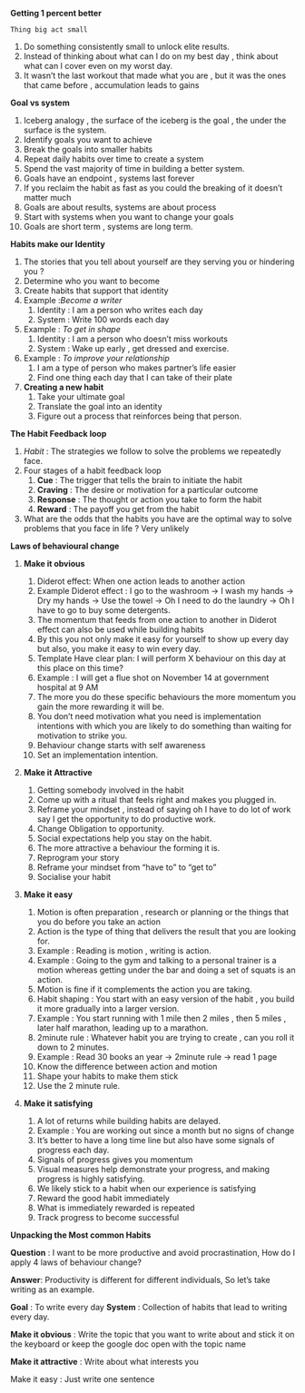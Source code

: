 
**Getting 1 percent better**

    Thing big act small

1. Do something consistently small to unlock elite results.
2. Instead of thinking about what can I do on my best day , think about what can I cover even on my worst day.
3. It wasn’t the last workout that made what you are , but it was the ones that came before , accumulation leads to gains

**Goal vs system**

1. Iceberg analogy , the surface of the iceberg is the goal , the under the surface is the system.
2. Identify goals you want to achieve
3. Break the goals into smaller habits
4. Repeat daily habits over time to create a system
5. Spend the vast majority of time in building a better system.
6. Goals have an endpoint , systems last forever 
7. If you reclaim the habit as fast as you could the breaking of it doesn’t matter much
8. Goals are about results, systems are about process
9. Start with systems when you want to change your goals
10. Goals are short term , systems are long term.

**Habits make our Identity** 

1. The stories that you tell about yourself are they serving you or hindering you ?
2. Determine who you want to become
3. Create habits that support that identity 
4. Example :*Become a writer*
     1. Identity : I am a person who writes each day
     2. System : Write 100 words each day
5. Example : *To get in shape*
     1. Identity : I am a person who doesn’t miss workouts
     2. System : Wake up early , get dressed and exercise.
 6. Example : *To improve your relationship*
     1. I am a type of person who makes partner’s life easier 
     2. Find one thing each day that I can take of their plate
7. **Creating a new habit**
     1. Take your ultimate goal
     2. Translate the goal into an identity
     3. Figure out a process that reinforces being that person.
 
 **The Habit Feedback loop**
  1. *Habit* : The strategies we follow to solve the problems we repeatedly face.
  2. Four stages of a habit feedback loop
     1. **Cue** : The trigger that tells the brain to initiate the habit 
     2. **Craving** : The desire or motivation for a particular outcome
     3. **Response** : The thought or action you take to form the habit
     4. **Reward** : The payoff you get from the habit
 3. What are the odds that the habits you have are the optimal way to solve problems that you face in life ? Very unlikely 

**Laws of behavioural change**

1. **Make it obvious**
   1. Diderot effect: When one action leads to another action 
   2. Example Diderot effect : I go to the washroom -> I wash my hands -> Dry my hands -> Use the towel -> Oh I need to do the laundry -> Oh I have to go to buy some detergents.
   3. The momentum that feeds from one action to another in Diderot effect can also be used while building habits
   4. By this you not only make it easy for yourself to show up every day but also, you make it easy to win every day.
   5. Template Have clear plan: I will perform X behaviour on this day  at this place on this time?
   6. Example : I will get a flue  shot on November 14 at government hospital at 9 AM
   7. The more you do these specific behaviours the more momentum you gain the more rewarding it will be.
   8. You don’t need motivation what you need is implementation intentions with which you are likely to do something than waiting for motivation to strike you.
   9. Behaviour change starts with self awareness 
   10. Set an implementation intention.
   
2. **Make it Attractive**
   1. Getting somebody involved in the habit
   2. Come up with a ritual that feels right and makes you plugged in.
   3. Reframe your mindset , instead of saying oh I have to do lot of work say I get the opportunity to do productive work.
   4. Change Obligation to opportunity.
   5. Social expectations help you stay on the habit.
   6. The more attractive a behaviour the forming it is.
   7. Reprogram your story
   8. Reframe your mindset from “have to” to “get to”
   9. Socialise your habit
3. **Make it easy**
   1. Motion is often preparation , research or planning or the things that you do before you take an action 
   2. Action is the type of thing that delivers the result that you are looking for. 
   3. Example : Reading is motion , writing is action.
   4. Example : Going to the gym and talking to a personal trainer is a motion whereas getting under the bar and doing a set of squats is an action.
   5. Motion is fine if it complements the action you are taking.
   6. Habit shaping : You start with an easy version of the habit , you build it more gradually into a larger version.
   7. Example : You start running with 1 mile then 2 miles , then 5 miles , later half marathon, leading up to a marathon.
   8. 2minute rule : Whatever habit you are trying to create , can you roll it down to 2 minutes.
   9. Example : Read 30 books an year  -> 2minute rule -> read 1 page 
   10. Know the difference between action and motion
   11. Shape your habits to make them stick
   12. Use the 2 minute rule.
4. **Make it satisfying** 
   1. A lot of returns while building habits are delayed.
   2. Example : You are working out since a month but no signs of change 
   3. It’s better to have a long time line but also have some signals of progress each day.
   4. Signals of progress gives you momentum
   5. Visual measures help demonstrate your progress, and making progress is highly satisfying.
   6. We likely stick to a habit when our experience is satisfying 
   7. Reward the good habit immediately 
   8. What is immediately rewarded is repeated 
   9. Track progress to become successful 

**Unpacking the Most common Habits**

**Question** : I want to be more productive and avoid procrastination, How do I apply 4 laws of behaviour change?

**Answer**:  Productivity is different for different individuals, So let’s take writing as an example.

**Goal** : To write every day
**System** : Collection of habits that lead to writing every day.

**Make it obvious** : Write the topic that you want to write about and stick it on the keyboard or keep the google doc open with the topic name

**Make it attractive** : Write about what interests you

Make it easy : Just write one sentence 
